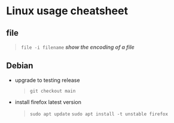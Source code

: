 #   Linux usage cheatsheet    #
##  file  ##
> `file -i filename`
***show the encoding of a file***
##  Debian  ##
-   upgrade to testing release
    >   `git checkout main`

-   install firefox latest version
    >   `sudo apt update`
    >   `sudo apt install -t unstable firefox`
